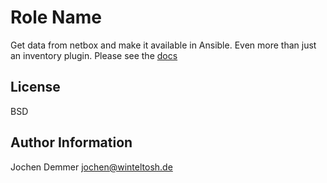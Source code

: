Role Name
=========

Get data from netbox and make it available in Ansible. Even more than just an inventory plugin.
Please see the [docs](https://wiki.junicast.de/en/junicast/docs/AnsibleManagemynetworkCollection/roleNetbox2yaml)


License
-------

BSD

Author Information
------------------
Jochen Demmer
jochen@winteltosh.de
